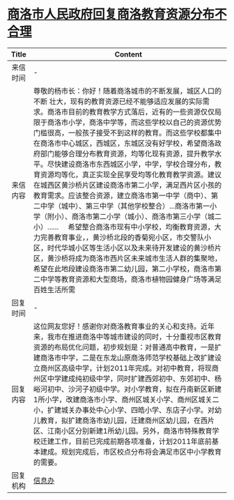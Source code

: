 # <a href="http://www.shangluo.gov.cn/zmhd/ldxxxx.jsp?urltype=leadermail.LeaderMailContentUrl&wbtreeid=1112&leadermailid=1005">商洛市人民政府回复商洛教育资源分布不合理</a>
| Title |                                                                                                                                                                                                                                                                     Content                                                                                                                                                                                                                                                                      |
|:-----:|--------------------------------------------------------------------------------------------------------------------------------------------------------------------------------------------------------------------------------------------------------------------------------------------------------------------------------------------------------------------------------------------------------------------------------------------------------------------------------------------------------------------------------------------------|
| 来信时间  | -                                                                                                                                                                                                                                                                                                                                                                                                                                                                                                                                                |
| 来信内容  | 尊敬的杨市长：你好！随着商洛城市的不断发展，城区人口的不断 壮大，现有的教育资源已经不能够适应发展的实际需求。商洛市目前的教育教学方式落后，近有的一些资源仅仅局限于商洛市小学，商洛中学等，而这些学校以自己的资源优势门槛很高，一般孩子接受不到这样的教育。而这些学校都集中在商洛市中心城区，西城区，东城区没有好学校，希望商洛政府部门能够合理分布教育资源，均等化现有资源，提升教学水平。尽快建设商洛市东西城区小学，中学，学校合理分布，教育资源均等化，真正实现全民享受均等化教育教学资源。建议在城西区黄沙桥片区建设商洛市第二小学，满足西片区小孩的教育需求。应该整合资源，建立商洛市第一中学（商中）、第二中学（城中）、第三中学（其他学校整合）...商洛市第一小学（附小）、商洛市第二小学（城小）、商洛市第三小学（城二小）......     希望整合商洛市现有中小学校，均衡教育资源，大力完善教育事业，，黄沙桥北段的香菊宛小区，市交警队小区，时代华城小区等生活小区以及未来待开发建设的黄沙桥片区，黄沙桥将成为商洛市西片区未来城市生活人群的集聚地，希望在此地段建设商洛市第二幼儿园，第二小学校，商洛市第二中学等教育资源和大型商场，商洛市植物园健身广场等满足百姓生活所需 |
| 回复时间  | -                                                                                                                                                                                                                                                                                                                                                                                                                                                                                                                                                |
| 回复内容  | 这位网友您好！感谢你对商洛教育事业的关心和支持。近年来，我市在推进商洛中等城市建设的同时，十分重视市区教育资源的布局优化问题，初步规划是：对普通高中教育，一是扩建商洛市中学，二是在东龙山原商洛师范学校基础上改扩建设立商州区高级中学，计划2011年完成。对初中教育，将现商州区中学建成纯初级中学，同时扩建西郊初中、东郊初中、杨峪河初中、沙河子初级中学。对小学教育，拟在丹南新区新建1所小学，改建商洛市小学、商州区城关小学、商州区城关二小，扩建城关办事处中心小学、四皓小学、东店子小学。对幼儿教育，拟扩建商洛市幼儿园，迁建商州区幼儿园，在西片区、江南小区分别新建1所幼儿园。另外，商洛市特殊教育学校迁建工作，目前已完成前期各项准备，计划2011年底前基本建成。规划完成后，市区校点分布将会满足市区中小学教育的需要。                                                                                                                                                                              |
| 回复机构  | <a href="../../categories/agencies/信息办.md">信息办</a>                                                                                                                                                                                                                                                                                                                                                                                                                                                                                               |